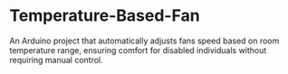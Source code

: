# Temperature-Based-Fan
An Arduino project that automatically adjusts fans speed based on room temperature range, ensuring comfort for disabled individuals without requiring manual control.
